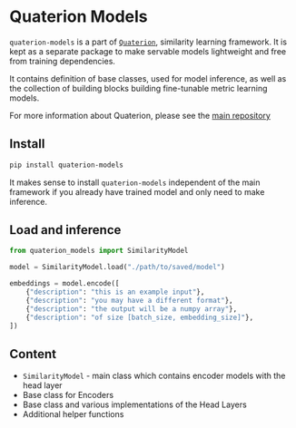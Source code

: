 # Quaterion Models

`quaterion-models` is a part of [`Quaterion`](https://github.com/qdrant/quaterion), similarity learning framework.
It is kept as a separate package to make servable models lightweight and free from training dependencies.

It contains definition of base classes, used for model inference, as well as the collection of building blocks building fine-tunable metric learning models.

For more information about Quaterion, please see the [main repository](https://github.com/qdrant/quaterion)

## Install

```bash
pip install quaterion-models
```

It makes sense to install `quaterion-models` independent of the main framework if you already have trained model 
and only need to make inference.

## Load and inference

```python
from quaterion_models import SimilarityModel

model = SimilarityModel.load("./path/to/saved/model")

embeddings = model.encode([
    {"description": "this is an example input"},
    {"description": "you may have a different format"},
    {"description": "the output will be a numpy array"},
    {"description": "of size [batch_size, embedding_size]"},
])
```

## Content

* `SimilarityModel` - main class which contains encoder models with the head layer
* Base class for Encoders
* Base class and various implementations of the Head Layers
* Additional helper functions
